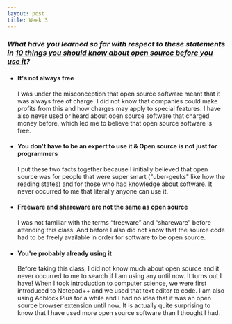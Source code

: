 ```yaml
---
layout: post
title: Week 3
---
```

### **_What have you learned so far with respect to these statements in [10 things you should know about open source before you use it][link]?_**  
* #### **It's not always free**  
  I was under the misconception that open source software meant that it was always free of charge. I did not know that companies could make profits from this and how charges may apply to special features. I have also never used or heard about open source software that charged money before, which led me to believe that open source software is free. 
* #### **You don't have to be an expert to use it & Open source is not just for programmers**
  I put these two facts together because I initially believed that open source was for people that were super smart ("uber-geeks" like how the reading states) and for those who had knowledge about software. It never occurred to me that literally anyone can use it. 
* #### **Freeware and shareware are not the same as open source**  
  I was not familiar with the terms “freeware” and “shareware” before attending this class. And before I also did not know that the source code had to be freely available in order for software to be open source. 
* #### **You're probably already using it**  
  Before taking this class, I did not know much about open source and it never occurred to me to search if I am using any until now. It turns out I have! When I took introduction to computer science, we were first introduced to Notepad++ and we used that text editor to code. I am also using Adblock Plus for a while and I had no idea that it was an open source browser extension until now. It is actually quite surprising to know that I have used more open source software than I thought I had.

[link]: https://www.techrepublic.com/blog/10-things/10-things-you-should-know-about-open-source-before-you-use-it/
